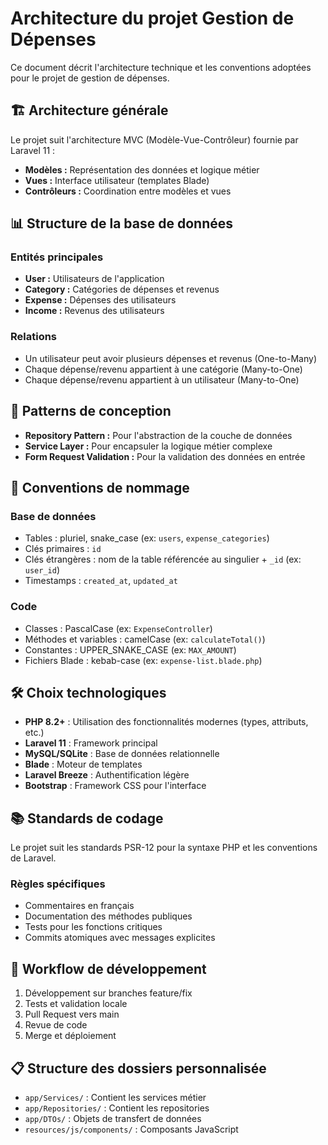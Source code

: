 # Architecture du projet Gestion de Dépenses

Ce document décrit l'architecture technique et les conventions adoptées pour le projet de gestion de dépenses.

## 🏗️ Architecture générale

Le projet suit l'architecture MVC (Modèle-Vue-Contrôleur) fournie par Laravel 11 :
- **Modèles :** Représentation des données et logique métier
- **Vues :** Interface utilisateur (templates Blade)
- **Contrôleurs :** Coordination entre modèles et vues

## 📊 Structure de la base de données

### Entités principales
- **User :** Utilisateurs de l'application
- **Category :** Catégories de dépenses et revenus
- **Expense :** Dépenses des utilisateurs
- **Income :** Revenus des utilisateurs

### Relations
- Un utilisateur peut avoir plusieurs dépenses et revenus (One-to-Many)
- Chaque dépense/revenu appartient à une catégorie (Many-to-One)
- Chaque dépense/revenu appartient à un utilisateur (Many-to-One)

## 🧩 Patterns de conception

- **Repository Pattern :** Pour l'abstraction de la couche de données
- **Service Layer :** Pour encapsuler la logique métier complexe
- **Form Request Validation :** Pour la validation des données en entrée

## 🔧 Conventions de nommage

### Base de données
- Tables : pluriel, snake_case (ex: `users`, `expense_categories`)
- Clés primaires : `id`
- Clés étrangères : nom de la table référencée au singulier + `_id` (ex: `user_id`)
- Timestamps : `created_at`, `updated_at`

### Code
- Classes : PascalCase (ex: `ExpenseController`)
- Méthodes et variables : camelCase (ex: `calculateTotal()`)
- Constantes : UPPER_SNAKE_CASE (ex: `MAX_AMOUNT`)
- Fichiers Blade : kebab-case (ex: `expense-list.blade.php`)

## 🛠️ Choix technologiques

- **PHP 8.2+** : Utilisation des fonctionnalités modernes (types, attributs, etc.)
- **Laravel 11** : Framework principal
- **MySQL/SQLite** : Base de données relationnelle
- **Blade** : Moteur de templates
- **Laravel Breeze** : Authentification légère
- **Bootstrap** : Framework CSS pour l'interface

## 📚 Standards de codage

Le projet suit les standards PSR-12 pour la syntaxe PHP et les conventions de Laravel.

### Règles spécifiques
- Commentaires en français
- Documentation des méthodes publiques
- Tests pour les fonctions critiques
- Commits atomiques avec messages explicites

## 🔄 Workflow de développement

1. Développement sur branches feature/fix
2. Tests et validation locale
3. Pull Request vers main
4. Revue de code
5. Merge et déploiement

## 📋 Structure des dossiers personnalisée

- `app/Services/` : Contient les services métier
- `app/Repositories/` : Contient les repositories
- `app/DTOs/` : Objets de transfert de données
- `resources/js/components/` : Composants JavaScript